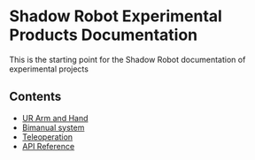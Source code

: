 # Shadow Robot Experimental Products Documentation
This is the starting point for the Shadow Robot documentation of experimental projects


## Contents
* [UR Arm and Hand](user_guide/1_arm_and_hand.md)
* [Bimanual system](user_guide/2_bimanual_system.md) 
* [Teleoperation](user_guide/3_teleoperation.md) 
* [API Reference](user_guide/3_teleoperation_setting.md)

